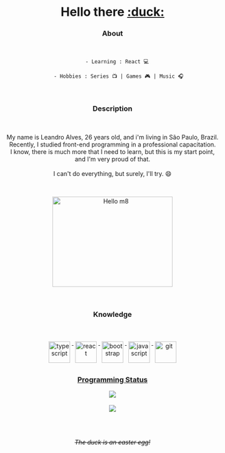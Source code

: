 <h1 align="center"> Hello there <a title="Quack!" href="https://www.linkedin.com/in/le-alves" target="_blank">:duck:</a></h1>

<h3 align="center">
    About 
  </h3>
<br>
<span align="center">
    
        - Learning : React 💻 
  
        - Hobbies : Series 📺 | Games 🎮 | Music 🎧
</span>
<br>
<h3 align="center">
    Description 
  </h3>
<br>
<p align="center">
 My name is Leandro Alves, 26 years old, and i'm living in São Paulo, Brazil. 
  <br>
  Recently, I studied front-end programming in a professional capacitation. 
  <br>
  I know, there is much more that I need to learn, but this is my start point, and I'm very proud of that.
  <br>
  <br>
  I can't do everything, but surely, I'll try. 😄
</p>
<br>

<p align="center">
  <a href="https://www.linkedin.com/in/le-alves">
    <img title="Hello m8" src="https://i2.wp.com/allhtaccess.info/wp-content/uploads/2018/03/programming.gif?fit=1281%2C716&ssl=1" width="280px" height="210px"/>
  </a>
</p> 

<br>
 <h3 align="center"> 
   Knowledge
 </h3>
<br>
 

<p align="center" style="width: 50%>
<a href="https://github.com"></a>
                                        
<a href="https://www.typescriptlang.org" target="_blank">
   <img title="Typescript"  src="https://appmasters.io/static/typescript-logo-26cc95f255ccb936d154b43614f61602.png" alt="typescript" width="50px" height="50px" style="vertical-align:top; margin:6px 4px" />
  </a>             
                         
 <a href="https://reactjs.org" target="_blank">
   <img title="React" src="https://icons-for-free.com/iconfiles/png/512/design+development+facebook+framework+mobile+react+icon-1320165723839064798.png" alt="react" width="50px" height="50px" style="vertical-align:top; margin:6px 4px" />
  </a>
  
  <a href="https://getbootstrap.com/docs/5.0/getting-started/introduction/" target="_blank">
   <img title="Bootstrap" src="https://img.icons8.com/color/452/bootstrap.png" alt="bootstrap" width="50px" height="50px" style="vertical-align:top; margin:6px 4px">
  
  <a href="https://developer.mozilla.org/en-US/docs/Web/JavaScript" target="_blank">
   <img title="JavaScript" src="https://cdn.icon-icons.com/icons2/2108/PNG/512/javascript_icon_130900.png" alt="javascript" width="50px" height="50px" style="vertical-align:top; margin:6px 4px">
   
  <a href="https://git-scm.com" target="_blank">
   <img title="Git"  src="https://upload.wikimedia.org/wikipedia/commons/thumb/3/3f/Git_icon.svg/1024px-Git_icon.svg.png" alt="git" width="50px" height="50px" style="vertical-align:top; margin:6px 4px">
</p>

  <h3 align="center">
    Programming Status
  </h3>
<p align="center">
  <a href="https://github.com/Default-nick/">
    <img src="https://github-readme-stats.vercel.app/api/top-langs/?username=Default-nick&show_icons=true&theme=dark&layout=compact" />
  </a>
    <br>
    <br>
    <a href="https://github.com/Default-nick/">
  <img src="https://github-readme-stats.vercel.app/api?username=Default-nick&show_icons=true&count_private=true&include_all_commits=true&theme=dark" />
    </a>
                                                                                                                                                    
  <br>
</p>
<br>
<br>
<p align="center">
    <i>
        <s>
            The duck is an easter egg!
        </s>
    </i>
</p>
